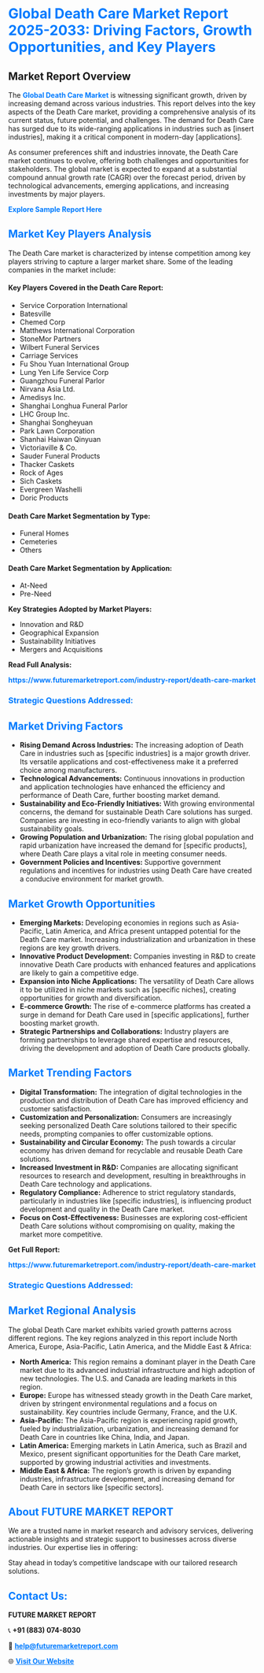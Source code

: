 <h1 style="color: #007BFF;">Global Death Care Market Report 2025-2033: Driving Factors, Growth Opportunities, and Key Players</h1>

<section id="overview">
<h2>Market Report Overview</h2>
<p>The <a href="https://www.futuremarketreport.com/industry-report/death-care-market" style="color: #007BFF; text-decoration: none;"><strong>Global Death Care Market</strong></a> is witnessing significant growth, driven by increasing demand across various industries. This report delves into the key aspects of the Death Care market, providing a comprehensive analysis of its current status, future potential, and challenges. The demand for Death Care has surged due to its wide-ranging applications in industries such as [insert industries], making it a critical component in modern-day [applications].</p>
<p>As consumer preferences shift and industries innovate, the Death Care market continues to evolve, offering both challenges and opportunities for stakeholders. The global market is expected to expand at a substantial compound annual growth rate (CAGR) over the forecast period, driven by technological advancements, emerging applications, and increasing investments by major players.</p>
</section>

<section id="overview">
<p><a href="https://www.futuremarketreport.com/request-sample/reportId=26701" style="color: #007BFF; text-decoration: none;"><strong>Explore Sample Report Here</strong></a></p>
</section>

<section id="key-players">
<h2 style="color: #007BFF;">Market Key Players Analysis</h2>
<p>The Death Care market is characterized by intense competition among key players striving to capture a larger market share. Some of the leading companies in the market include:</p>
<h4>Key Players Covered in the Death Care Report:</h4>
<ul><li>Service Corporation International</li><li>Batesville</li><li>Chemed Corp</li><li>Matthews International Corporation</li><li>StoneMor Partners</li><li>Wilbert Funeral Services</li><li>Carriage Services</li><li>Fu Shou Yuan International Group</li><li>Lung Yen Life Service Corp</li><li>Guangzhou Funeral Parlor</li><li>Nirvana Asia Ltd.</li><li>Amedisys Inc.</li><li>Shanghai Longhua Funeral Parlor</li><li>LHC Group Inc.</li><li>Shanghai Songheyuan</li><li>Park Lawn Corporation</li><li>Shanhai Haiwan Qinyuan</li><li>Victoriaville &amp; Co.</li><li>Sauder Funeral Products</li><li>Thacker Caskets</li><li>Rock of Ages</li><li>Sich Caskets</li><li>Evergreen Washelli</li><li>Doric Products</li></ul>
<h4>Death Care Market Segmentation by Type:</h4>
<ul><li>Funeral Homes</li><li>Cemeteries</li><li>Others</li></ul>

<h4>Death Care Market Segmentation by Application:</h4>
<ul><li>At-Need</li><li>Pre-Need</li></ul>
<p><strong>Key Strategies Adopted by Market Players:</strong></p>
<ul>
<li>Innovation and R&D</li>
<li>Geographical Expansion</li>
<li>Sustainability Initiatives</li>
<li>Mergers and Acquisitions</li>
</ul>
</section>

<section>
<p><strong>Read Full Analysis: </strong></p><a href="https://www.futuremarketreport.com/industry-report/death-care-market" style="color: #007BFF; text-decoration: none;"><strong>https://www.futuremarketreport.com/industry-report/death-care-market</strong></a>
<h3 style="color: #007BFF;">Strategic Questions Addressed:</h3>
</section>

<section id="driving-factors">
<h2 style="color: #007BFF;">Market Driving Factors</h2>
<ul>
<li><strong>Rising Demand Across Industries:</strong> The increasing adoption of Death Care in industries such as [specific industries] is a major growth driver. Its versatile applications and cost-effectiveness make it a preferred choice among manufacturers.</li>
<li><strong>Technological Advancements:</strong> Continuous innovations in production and application technologies have enhanced the efficiency and performance of Death Care, further boosting market demand.</li>
<li><strong>Sustainability and Eco-Friendly Initiatives:</strong> With growing environmental concerns, the demand for sustainable Death Care solutions has surged. Companies are investing in eco-friendly variants to align with global sustainability goals.</li>
<li><strong>Growing Population and Urbanization:</strong> The rising global population and rapid urbanization have increased the demand for [specific products], where Death Care plays a vital role in meeting consumer needs.</li>
<li><strong>Government Policies and Incentives:</strong> Supportive government regulations and incentives for industries using Death Care have created a conducive environment for market growth.</li>
</ul>
</section>

<section id="growth-opportunities">
<h2 style="color: #007BFF;">Market Growth Opportunities</h2>
<ul>
<li><strong>Emerging Markets:</strong> Developing economies in regions such as Asia-Pacific, Latin America, and Africa present untapped potential for the Death Care market. Increasing industrialization and urbanization in these regions are key growth drivers.</li>
<li><strong>Innovative Product Development:</strong> Companies investing in R&D to create innovative Death Care products with enhanced features and applications are likely to gain a competitive edge.</li>
<li><strong>Expansion into Niche Applications:</strong> The versatility of Death Care allows it to be utilized in niche markets such as [specific niches], creating opportunities for growth and diversification.</li>
<li><strong>E-commerce Growth:</strong> The rise of e-commerce platforms has created a surge in demand for Death Care used in [specific applications], further boosting market growth.</li>
<li><strong>Strategic Partnerships and Collaborations:</strong> Industry players are forming partnerships to leverage shared expertise and resources, driving the development and adoption of Death Care products globally.</li>
</ul>
</section>

<section id="trending-factors">
<h2 style="color: #007BFF;">Market Trending Factors</h2>
<ul>
<li><strong>Digital Transformation:</strong> The integration of digital technologies in the production and distribution of Death Care has improved efficiency and customer satisfaction.</li>
<li><strong>Customization and Personalization:</strong> Consumers are increasingly seeking personalized Death Care solutions tailored to their specific needs, prompting companies to offer customizable options.</li>
<li><strong>Sustainability and Circular Economy:</strong> The push towards a circular economy has driven demand for recyclable and reusable Death Care solutions.</li>
<li><strong>Increased Investment in R&D:</strong> Companies are allocating significant resources to research and development, resulting in breakthroughs in Death Care technology and applications.</li>
<li><strong>Regulatory Compliance:</strong> Adherence to strict regulatory standards, particularly in industries like [specific industries], is influencing product development and quality in the Death Care market.</li>
<li><strong>Focus on Cost-Effectiveness:</strong> Businesses are exploring cost-efficient Death Care solutions without compromising on quality, making the market more competitive.</li>
</ul>
</section>

<section>
<p><strong>Get Full Report: </strong></p><a href="https://www.futuremarketreport.com/industry-report/death-care-market" style="color: #007BFF; text-decoration: none;"><strong>https://www.futuremarketreport.com/industry-report/death-care-market</strong></a>
<h3 style="color: #007BFF;">Strategic Questions Addressed:</h3>
</section>


<section id="regional-analysis">
<h2 style="color: #007BFF;">Market Regional Analysis</h2>
<p>The global Death Care market exhibits varied growth patterns across different regions. The key regions analyzed in this report include North America, Europe, Asia-Pacific, Latin America, and the Middle East & Africa:</p>
<ul>
<li><strong>North America:</strong> This region remains a dominant player in the Death Care market due to its advanced industrial infrastructure and high adoption of new technologies. The U.S. and Canada are leading markets in this region.</li>
<li><strong>Europe:</strong> Europe has witnessed steady growth in the Death Care market, driven by stringent environmental regulations and a focus on sustainability. Key countries include Germany, France, and the U.K.</li>
<li><strong>Asia-Pacific:</strong> The Asia-Pacific region is experiencing rapid growth, fueled by industrialization, urbanization, and increasing demand for Death Care in countries like China, India, and Japan.</li>
<li><strong>Latin America:</strong> Emerging markets in Latin America, such as Brazil and Mexico, present significant opportunities for the Death Care market, supported by growing industrial activities and investments.</li>
<li><strong>Middle East & Africa:</strong> The region’s growth is driven by expanding industries, infrastructure development, and increasing demand for Death Care in sectors like [specific sectors].</li>
</ul>
</section>

<footer>
<h2 style="color: #007BFF;">About FUTURE MARKET REPORT</h2>
<p>We are a trusted name in market research and advisory services, delivering actionable insights and strategic support to businesses across diverse industries. Our expertise lies in offering:</p>

<p>Stay ahead in today’s competitive landscape with our tailored research solutions.</p>

<h2 style="color: #007BFF;">Contact Us:</h2>
<p><strong>FUTURE MARKET REPORT</strong></p>
<p>📞 <strong>+91 (883) 074-8030</strong></p>
<p>📧 <strong><a href="mailto:help@futuremarketreport.com" style="color: #007BFF;">help@futuremarketreport.com</a></strong></p>
<p>🌐 <strong><a href="https://www.futuremarketreport.com/" style="color: #007BFF;">Visit Our Website</a></strong></p>
</footer>